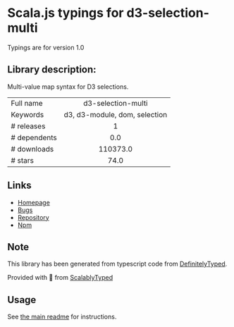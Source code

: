
# Scala.js typings for d3-selection-multi

Typings are for version 1.0

## Library description:
Multi-value map syntax for D3 selections.

|                    |                 |
| ------------------ | :-------------: |
| Full name          | d3-selection-multi |
| Keywords           | d3, d3-module, dom, selection |
| # releases         | 1 |
| # dependents       | 0.0 |
| # downloads        | 110373.0 |
| # stars            | 74.0 |

## Links
- [Homepage](https://github.com/d3/d3-selection-multi)
- [Bugs](https://github.com/d3/d3-selection-multi/issues)
- [Repository](https://github.com/d3/d3-selection-multi)
- [Npm](https://www.npmjs.com/package/d3-selection-multi)
    


## Note
This library has been generated from typescript code from [DefinitelyTyped](https://definitelytyped.org).

Provided with :purple_heart: from [ScalablyTyped](https://github.com/oyvindberg/ScalablyTyped)

## Usage
See [the main readme](../../readme.md) for instructions.


